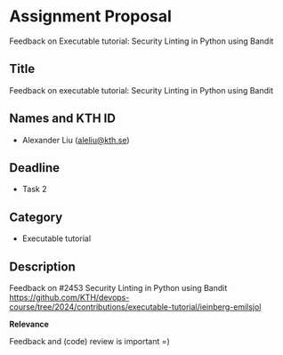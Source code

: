 # Assignment Proposal

Feedback on Executable tutorial: Security Linting in Python using Bandit

## Title

Feedback on executable tutorial: Security Linting in Python using Bandit

## Names and KTH ID

  - Alexander Liu (aleliu@kth.se)

## Deadline

- Task 2


## Category

- Executable tutorial


## Description

Feedback on #2453 
Security Linting in Python using Bandit
https://github.com/KTH/devops-course/tree/2024/contributions/executable-tutorial/ieinberg-emilsjol


**Relevance**

Feedback and (code) review is important =)
